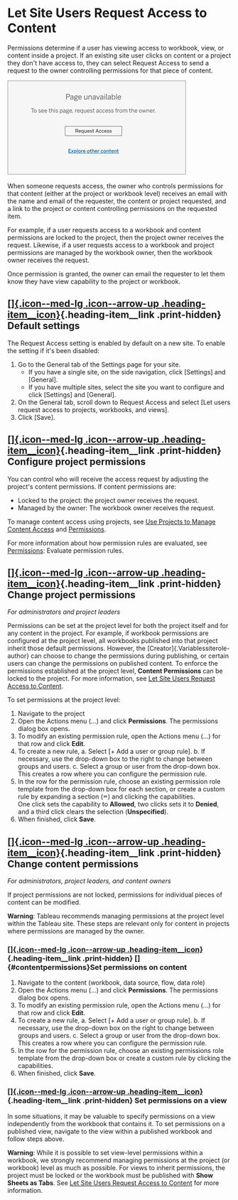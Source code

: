 

Let Site Users Request Access to Content
========================================
Permissions determine if a user has viewing access to workbook, view, or
content inside a project. If an existing site user clicks on content or
a project they don't have access to, they can select Request Access to
send a request to the owner controlling permissions for that piece of
content.

![](./images/request_access.png)

When someone requests access, the owner who controls permissions for
that content (either at the project or workbook level) receives an email
with the name and email of the requester, the content or project
requested, and a link to the project or content controlling permissions
on the requested item.

For example, if a user requests access to a workbook and content
permissions are locked to the project, then the project owner receives
the request. Likewise, if a user requests access to a workbook and
project permissions are managed by the workbook owner, then the workbook
owner receives the request.

Once permission is granted, the owner can email the requester to let
them know they have view capability to the project or workbook.

<div>

[[]{.icon--med-lg .icon--arrow-up .heading-item__icon}](https://help.tableau.com/current/server/en-us/Request_access.htm#){.heading-item__link .print-hidden} Default settings
------------------------------------------------------------------------------------------------------------------------------------------------------------------------------

</div>

The Request Access setting is enabled by default on a new site. To
enable the setting if it\'s been disabled:

1.  Go to the General tab of the Settings page for your site.
    -   If you have a single site, on the side navigation, click
        [Settings] and [General].
    -   If you have multiple sites, select the site you want to
        configure and click [Settings] and
        [General].
2.  On the General tab, scroll down to Request Access and select [Let
    users request access to projects, workbooks, and views].
3.  Click [Save].

<div>

[[]{.icon--med-lg .icon--arrow-up .heading-item__icon}](https://help.tableau.com/current/server/en-us/Request_access.htm#){.heading-item__link .print-hidden} Configure project permissions
-------------------------------------------------------------------------------------------------------------------------------------------------------------------------------------------

</div>

You can control who will receive the access request by adjusting the
project's content permissions. If content permissions are:

-   Locked to the project: the project owner receives the request.
-   Managed by the owner: The workbook owner receives the request.

To manage content access using projects, see [Use Projects to Manage
Content
Access](https://help.tableau.com/current/server/en-us/projects.htm) and
[Permissions](https://help.tableau.com/current/server/en-us/permissions.htm#lock-project-permissions).

For more information about how permission rules are evaluated, see
[Permissions](https://help.tableau.com/current/server/en-us/permissions.htm#evaluate-permission-rules): Evaluate permission rules.

<div>

[[]{.icon--med-lg .icon--arrow-up .heading-item__icon}](https://help.tableau.com/current/server/en-us/Request_access.htm#){.heading-item__link .print-hidden} Change project permissions
----------------------------------------------------------------------------------------------------------------------------------------------------------------------------------------

</div>

<div>

*For administrators and project leaders*

Permissions can be set at the project level for both the project itself
and for any content in the project. For example, if workbook permissions
are configured at the project level, all workbooks published into that
project inherit those default permissions. However, the
[Creator]{.Variablessiterole-author} can choose to change the
permissions during publishing, or certain users can change the
permissions on published content. To enforce the permissions established
at the project level, **Content Permissions** can be locked to the
project. For more information, see [Let Site Users Request Access to
Content](https://help.tableau.com/current/server/en-us/Request_access.htm#LockProject).

To set permissions at the project level:

1.  Navigate to the project
2.  Open the Actions menu (\...) and click **Permissions**. The
    permissions dialog box opens.
3.  To modify an existing permission rule, open the Actions menu (\...)
    for that row and click **Edit**.
4.  To create a new rule,
    a.  Select [+ Add a user or group rule].
    b.  If necessary, use the drop-down box to the right to change
        between groups and users.
    c.  Select a group or user from the drop-down box. This creates a
        row where you can configure the permission rule.
5.  In the row for the permission rule, choose an existing permission
    role template from the drop-down box for each section, or create a
    custom rule by expanding a
    section (![](./images/perms_expand_icon.png))
    and clicking the capabilities.\
    One click sets the capability to **Allowed**, two clicks sets it to
    **Denied**, and a third click clears the selection
    (**Unspecified**).
6.  When finished, click **Save**.

</div>

<div>

[[]{.icon--med-lg .icon--arrow-up .heading-item__icon}](https://help.tableau.com/current/server/en-us/Request_access.htm#){.heading-item__link .print-hidden} Change content permissions
----------------------------------------------------------------------------------------------------------------------------------------------------------------------------------------

</div>

<div>

*For administrators, project leaders, and content owners*

If project permissions are not locked, permissions for individual pieces
of content can be modified.

**Warning**: Tableau recommends managing permissions at the project
level within the Tableau site. These steps are relevant only for content
in projects where permissions are managed by the owner.

<div>

### [[]{.icon--med-lg .icon--arrow-up .heading-item__icon}](https://help.tableau.com/current/server/en-us/Request_access.htm#){.heading-item__link .print-hidden} []{#contentpermissions}Set permissions on content

</div>

1.  Navigate to the content (workbook, data source, flow, data role)
2.  Open the Actions menu (\...) and click **Permissions**. The
    permissions dialog box opens.
3.  To modify an existing permission rule, open the Actions menu (\...)
    for that row and click **Edit**.
4.  To create a new rule,
    a.  Select [+ Add a user or group rule].
    b.  If necessary, use the drop-down box on the right to change
        between groups and users.
    c.  Select a group or user from the drop-down box. This creates a
        row where you can configure the permission rule.
5.  In the row for the permission rule, choose an existing permissions
    role template from the drop-down box or create a custom rule by
    clicking the capabilities.
6.  When finished, click **Save**.

<div>

### [[]{.icon--med-lg .icon--arrow-up .heading-item__icon}](https://help.tableau.com/current/server/en-us/Request_access.htm#){.heading-item__link .print-hidden} Set permissions on a view

</div>

In some situations, it may be valuable to specify permissions on a view
independently from the workbook that contains it. To set permissions on
a published view, navigate to the view within a published workbook and
follow steps above.

**Warning**: While it is possible to set view-level permissions within a
workbook, we strongly recommend managing permissions at the project (or
workbook) level as much as possible. For views to inherit permissions,
the project must be locked or the workbook must be published with **Show
Sheets as Tabs**. See [Let Site Users Request Access to
Content](https://help.tableau.com/current/server/en-us/Request_access.htm#sheettabs) for more information.
